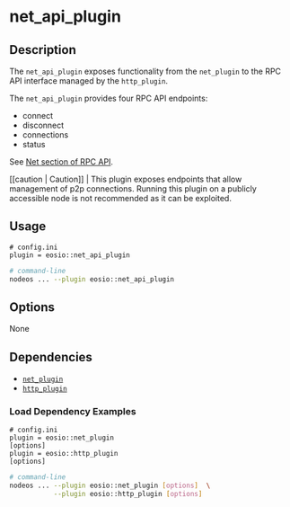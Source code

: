 # net_api_plugin

## Description

The `net_api_plugin` exposes functionality from the `net_plugin` to the RPC API interface managed by the `http_plugin`.

The `net_api_plugin` provides four RPC API endpoints:

* connect
* disconnect
* connections
* status

See [Net section of RPC API](https://developers.eos.io/eosio-nodeos/reference).

[[caution | Caution]]
| This plugin exposes endpoints that allow management of p2p connections. Running this plugin on a publicly accessible node is not recommended as it can be exploited.

## Usage

```console
# config.ini
plugin = eosio::net_api_plugin
```
```sh
# command-line
nodeos ... --plugin eosio::net_api_plugin
```

## Options

None

## Dependencies

* [`net_plugin`](../net_plugin/index.md)
* [`http_plugin`](../http_plugin/index.md)

### Load Dependency Examples

```console
# config.ini
plugin = eosio::net_plugin
[options]
plugin = eosio::http_plugin
[options]
```
```sh
# command-line
nodeos ... --plugin eosio::net_plugin [options]  \
           --plugin eosio::http_plugin [options]
```
